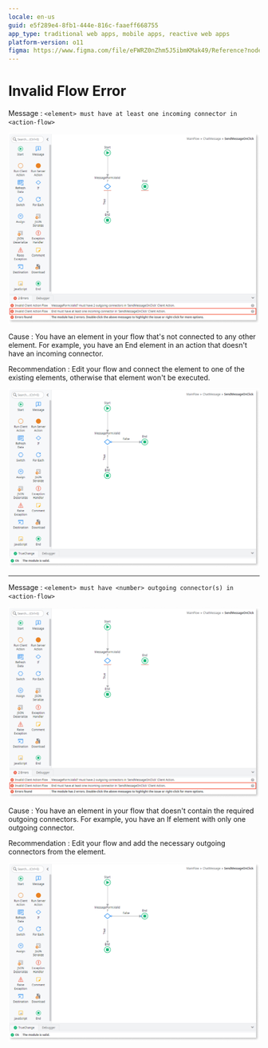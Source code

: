 ```yaml
---
locale: en-us
guid: e5f289e4-8fb1-444e-816c-faaeff668755
app_type: traditional web apps, mobile apps, reactive web apps
platform-version: o11
figma: https://www.figma.com/file/eFWRZ0nZhm5J5ibmKMak49/Reference?node-id=609:446
---
```


# Invalid Flow Error

Message
:   `<element> must have at least one incoming connector in <action-flow>`

![Incoming connector error](images/invalid-flow-error-1-ss.png?width=800)  
     
Cause
:   You have an element in your flow that's not connected to any other element. For example, you have an End element in an action that doesn't have an incoming connector.

Recommendation
:       Edit your flow and connect the element to one of the existing elements, otherwise that element won't be executed.

![Incoming connector error](images/invalid-flow-error-3-ss.png?width=800) 

---

Message
:   `<element> must have <number> outgoing connector(s) in <action-flow>`

![Incoming connector error](images/invalid-flow-error-2-ss.png?width=800) 


Cause
:   You have an element in your flow that doesn't contain the required outgoing connectors. For example, you have an If element with only one outgoing connector.

Recommendation
:        Edit your flow and add the necessary outgoing connectors from the element.

![Incoming connector error](images/invalid-flow-error-3-ss.png?width=800) 